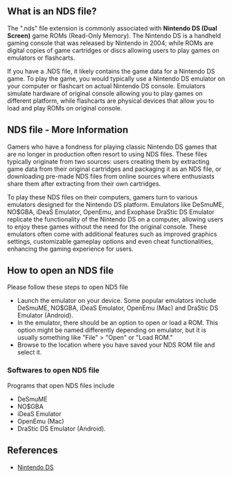 ## What is an NDS file?

The ".nds" file extension is commonly associated with **Nintendo DS (Dual Screen)** game ROMs (Read-Only Memory). The Nintendo DS is a handheld gaming console that was released by Nintendo in 2004; while ROMs are digital copies of game cartridges or discs allowing users to play games on emulators or flashcarts.

If you have a .NDS file, it likely contains the game data for a Nintendo DS game. To play the game, you would typically use a Nintendo DS emulator on your computer or flashcart on actual Nintendo DS console. Emulators simulate hardware of original console allowing you to play games on different platform, while flashcarts are physical devices that allow you to load and play ROMs on original console.

## NDS file - More Information

Gamers who have a fondness for playing classic Nintendo DS games that are no longer in production often resort to using NDS files. These files typically originate from two sources: users creating them by extracting game data from their original cartridges and packaging it as an NDS file, or downloading pre-made NDS files from online sources where enthusiasts share them after extracting from their own cartridges.

To play these NDS files on their computers, gamers turn to various emulators designed for the Nintendo DS platform. Emulators like DeSmuME, NO$GBA, iDeaS Emulator, OpenEmu, and Exophase DraStic DS Emulator replicate the functionality of the Nintendo DS on a computer, allowing users to enjoy these games without the need for the original console. These emulators often come with additional features such as improved graphics settings, customizable gameplay options and even cheat functionalities, enhancing the gaming experience for users.

## How to open an NDS file

Please follow these steps to open ND5 file

- Launch the emulator on your device. Some popular emulators include DeSmuME, NO$GBA, iDeaS Emulator, OpenEmu (Mac) and DraStic DS Emulator (Android).
- In the emulator, there should be an option to open or load a ROM. This option might be named differently depending on emulator, but it is usually something like "File" > "Open" or "Load ROM."
- Browse to the location where you have saved your NDS ROM file and select it.

### Softwares to open ND5 file

Programs that open NDS files include

- DeSmuME
- NO$GBA
- iDeaS Emulator
- OpenEmu (Mac)
- DraStic DS Emulator (Android).

## References
* [Nintendo DS](https://en.wikipedia.org/wiki/Nintendo_DS)
